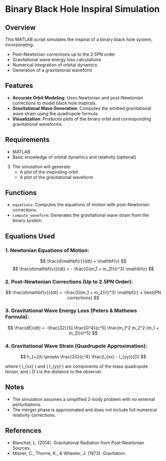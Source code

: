 # Binary Black Hole Inspiral Simulation

## Overview

This MATLAB script simulates the inspiral of a binary black hole system, incorporating:

- Post-Newtonian corrections up to the 2.5PN order
- Gravitational wave energy loss calculations
- Numerical integration of orbital dynamics
- Generation of a gravitational waveform

## Features

- **Accurate Orbit Modeling**: Uses Newtonian and post-Newtonian corrections to model black hole inspirals.
- **Gravitational Wave Generation**: Computes the emitted gravitational wave strain using the quadrupole formula.
- **Visualization**: Produces plots of the binary orbit and corresponding gravitational waveforms.

## Requirements

- MATLAB
- Basic knowledge of orbital dynamics and relativity (optional)

3. The simulation will generate:
   - A plot of the inspiraling orbit
   - A plot of the gravitational waveform

## Functions

- `equations`: Computes the equations of motion with post-Newtonian corrections.
- `compute_waveform`: Generates the gravitational wave strain from the binary system.

## Equations Used

### 1. Newtonian Equations of Motion:
$$
\frac{d\mathbf{r}}{dt} = \mathbf{v}
$$
$$
\frac{d\mathbf{v}}{dt} = - \frac{G(m_1 + m_2)}{r^3} \mathbf{r}
$$

### 2. Post-Newtonian Corrections (Up to 2.5PN Order):
$$
\frac{d\mathbf{v}}{dt} = -\frac{G(m_1 + m_2)}{r^3} \mathbf{r} + \text{PN corrections}
$$

### 3. Gravitational Wave Energy Loss (Peters & Mathews Formula):
$$
\frac{dE}{dt} = -\frac{32}{5} \frac{G^4}{c^5} \frac{m_1^2 m_2^2 (m_1 + m_2)}{r^5}
$$

### 4. Gravitational Wave Strain (Quadrupole Approximation):
$$
 h_{+}(t) \propto \frac{2G}{c^4} \frac{I_{xx} - I_{yy}}{D}
$$

where \( I_{xx} \) and \( I_{yy} \) are components of the mass quadrupole tensor, and \( D \) is the distance to the observer.

## Notes

- The simulation assumes a simplified 2-body problem with no external perturbations.
- The merger phase is approximated and does not include full numerical relativity corrections.



## References

- Blanchet, L. (2014). Gravitational Radiation from Post-Newtonian Sources.
- Misner, C., Thorne, K., & Wheeler, J. (1973). Gravitation.
